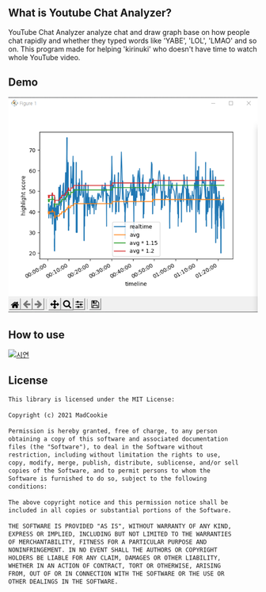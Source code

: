 ## What is Youtube Chat Analyzer?
YouTube Chat Analyzer analyze chat and draw graph base on how people chat rapidly and whether they typed words like 'YABE', 'LOL', 'LMAO' and so on.
This program made for helping 'kirinuki' who doesn't have time to watch whole YouTube video.
<br/>
## Demo
![alt](demo01.png)
<br/>
## How to use
[![시연](http://img.youtube.com/vi/xmQO6UU7H98/0.jpg)](https://www.youtube.com/watch?v=xmQO6UU7H98)
<br/>
## License

```
This library is licensed under the MIT License:

Copyright (c) 2021 MadCookie

Permission is hereby granted, free of charge, to any person
obtaining a copy of this software and associated documentation
files (the "Software"), to deal in the Software without
restriction, including without limitation the rights to use,
copy, modify, merge, publish, distribute, sublicense, and/or sell
copies of the Software, and to permit persons to whom the
Software is furnished to do so, subject to the following
conditions:

The above copyright notice and this permission notice shall be
included in all copies or substantial portions of the Software.

THE SOFTWARE IS PROVIDED "AS IS", WITHOUT WARRANTY OF ANY KIND,
EXPRESS OR IMPLIED, INCLUDING BUT NOT LIMITED TO THE WARRANTIES
OF MERCHANTABILITY, FITNESS FOR A PARTICULAR PURPOSE AND
NONINFRINGEMENT. IN NO EVENT SHALL THE AUTHORS OR COPYRIGHT
HOLDERS BE LIABLE FOR ANY CLAIM, DAMAGES OR OTHER LIABILITY,
WHETHER IN AN ACTION OF CONTRACT, TORT OR OTHERWISE, ARISING
FROM, OUT OF OR IN CONNECTION WITH THE SOFTWARE OR THE USE OR
OTHER DEALINGS IN THE SOFTWARE.
```


